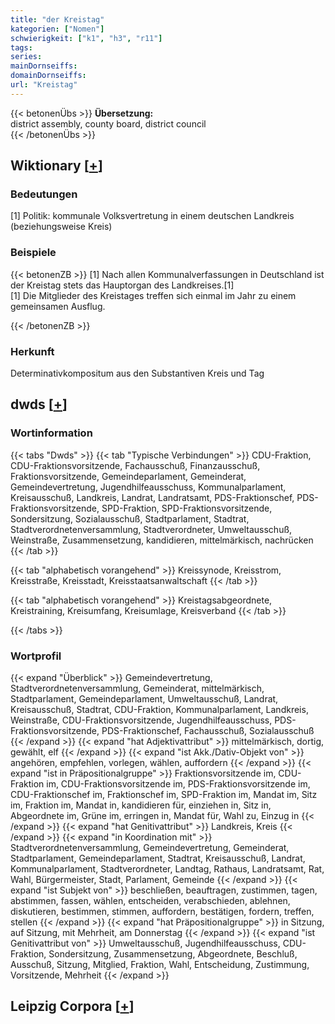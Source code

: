 ```yaml
---
title: "der Kreistag"
kategorien: ["Nomen"]
schwierigkeit: ["k1", "h3", "r11"]
tags:
series:
mainDornseiffs:
domainDornseiffs:
url: "Kreistag"
---
```


{{< betonenÜbs >}}
**Übersetzung:**  
district assembly, county board, district  council  
{{< /betonenÜbs >}}

## Wiktionary [[+](https://de.wiktionary.org/wiki/Kreistag)]

### Bedeutungen
[1] Politik: kommunale Volksvertretung in einem deutschen Landkreis (beziehungsweise Kreis)  

### Beispiele
{{< betonenZB >}}
[1] Nach allen Kommunalverfassungen in Deutschland ist der Kreistag stets das Hauptorgan des Landkreises.[1]  
[1] Die Mitglieder des Kreistages treffen sich einmal im Jahr zu einem gemeinsamen Ausflug.  

{{< /betonenZB >}}
### Herkunft
Determinativkompositum aus den Substantiven Kreis und Tag  



## dwds [[+](https://www.dwds.de/wb/Kreistag)]

### Wortinformation
{{< tabs "Dwds" >}}
{{< tab "Typische Verbindungen" >}}
CDU-Fraktion, CDU-Fraktionsvorsitzende, Fachausschuß, Finanzausschuß, Fraktionsvorsitzende, Gemeindeparlament, Gemeinderat, Gemeindevertretung, Jugendhilfeausschuss, Kommunalparlament, Kreisausschuß, Landkreis, Landrat, Landratsamt, PDS-Fraktionschef, PDS-Fraktionsvorsitzende, SPD-Fraktion, SPD-Fraktionsvorsitzende, Sondersitzung, Sozialausschuß, Stadtparlament, Stadtrat, Stadtverordnetenversammlung, Stadtverordneter, Umweltausschuß, Weinstraße, Zusammensetzung, kandidieren, mittelmärkisch, nachrücken
{{< /tab >}}

{{< tab "alphabetisch vorangehend" >}}
Kreissynode, Kreisstrom, Kreisstraße, Kreisstadt, Kreisstaatsanwaltschaft
{{< /tab >}}

{{< tab "alphabetisch vorangehend" >}}
Kreistagsabgeordnete, Kreistraining, Kreisumfang, Kreisumlage, Kreisverband
{{< /tab >}}

{{< /tabs >}}

### Wortprofil
{{< expand "Überblick" >}} Gemeindevertretung, Stadtverordnetenversammlung, Gemeinderat, mittelmärkisch, Stadtparlament, Gemeindeparlament, Umweltausschuß, Landrat, Kreisausschuß, Stadtrat, CDU-Fraktion, Kommunalparlament, Landkreis, Weinstraße, CDU-Fraktionsvorsitzende, Jugendhilfeausschuss, PDS-Fraktionsvorsitzende, PDS-Fraktionschef, Fachausschuß, Sozialausschuß {{< /expand >}}
{{< expand "hat Adjektivattribut" >}} mittelmärkisch, dortig, gewählt, elf {{< /expand >}}
{{< expand "ist Akk./Dativ-Objekt von" >}} angehören, empfehlen, vorlegen, wählen, auffordern {{< /expand >}}
{{< expand "ist in Präpositionalgruppe" >}} Fraktionsvorsitzende im, CDU-Fraktion im, CDU-Fraktionsvorsitzende im, PDS-Fraktionsvorsitzende im, CDU-Fraktionschef im, Fraktionschef im, SPD-Fraktion im, Mandat im, Sitz im, Fraktion im, Mandat in, kandidieren für, einziehen in, Sitz in, Abgeordnete im, Grüne im, erringen in, Mandat für, Wahl zu, Einzug in {{< /expand >}}
{{< expand "hat Genitivattribut" >}} Landkreis, Kreis {{< /expand >}}
{{< expand "in Koordination mit" >}} Stadtverordnetenversammlung, Gemeindevertretung, Gemeinderat, Stadtparlament, Gemeindeparlament, Stadtrat, Kreisausschuß, Landrat, Kommunalparlament, Stadtverordneter, Landtag, Rathaus, Landratsamt, Rat, Wahl, Bürgermeister, Stadt, Parlament, Gemeinde {{< /expand >}}
{{< expand "ist Subjekt von" >}} beschließen, beauftragen, zustimmen, tagen, abstimmen, fassen, wählen, entscheiden, verabschieden, ablehnen, diskutieren, bestimmen, stimmen, auffordern, bestätigen, fordern, treffen, stellen {{< /expand >}}
{{< expand "hat Präpositionalgruppe" >}} in Sitzung, auf Sitzung, mit Mehrheit, am Donnerstag {{< /expand >}}
{{< expand "ist Genitivattribut von" >}} Umweltausschuß, Jugendhilfeausschuss, CDU-Fraktion, Sondersitzung, Zusammensetzung, Abgeordnete, Beschluß, Ausschuß, Sitzung, Mitglied, Fraktion, Wahl, Entscheidung, Zustimmung, Vorsitzende, Mehrheit {{< /expand >}}

## Leipzig Corpora [[+](https://corpora.uni-leipzig.de/en/res?word=Kreistag&corpusId=deu_newscrawl-public_2018)]

